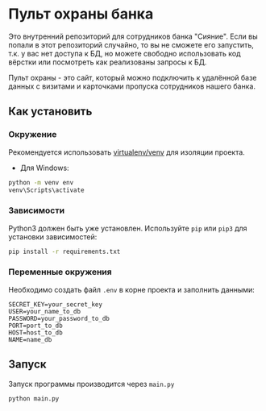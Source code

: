 # Пульт охраны банка

Это внутренний репозиторий для сотрудников банка "Сияние". Если вы попали в этот репозиторий случайно, то вы не сможете его запустить, т.к. у вас нет доступа к БД, но можете свободно использовать код вёрстки или посмотреть как реализованы запросы к БД.

Пульт охраны - это сайт, который можно подключить к удалённой базе данных с визитами и карточками пропуска сотрудников нашего банка.

## Как установить

### Окружение
Рекомендуется использовать [virtualenv/venv](https://docs.python.org/3.13/library/venv.html) для изоляции проекта.

* Для Windows:
```bash
python -m venv env
venv\Scripts\activate
```

### Зависимости
Python3 должен быть уже установлен. Используйте `pip` или `pip3` для установки зависимостей:
```bash
pip install -r requirements.txt
```

### Переменные окружения
Необходимо создать файл `.env` в корне проекта и заполнить данными:
```
SECRET_KEY=your_secret_key
USER=your_name_to_db
PASSWORD=your_password_to_db
PORT=port_to_db
HOST=host_to_db
NAME=name_db
``` 

## Запуск
Запуск программы производится через `main.py`
```bash
python main.py
```